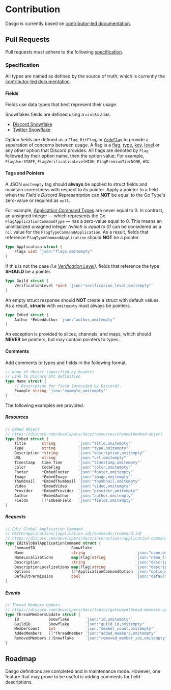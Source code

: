 # Contribution

Dasgo is currently based on [contributor-led documentation](https://github.com/discord/discord-api-docs).

## Pull Requests

Pull requests must adhere to the following [specification](#specification).

### Specification

All types are named as defined by the source of truth; which is currently the [contributor-led documentation](https://github.com/discord/discord-api-docs).

#### Fields

Fields use data types that best represent their usage.

Snowflakes fields are defined using a `uint64` alias.  
- [Discord Snowflake](https://discord.com/developers/docs/reference#snowflakes)  
- [Twitter Snowflake](https://developer.twitter.com/en/docs/twitter-ids)  

Option fields are defined as a `Flag`, `BitFlag`, or [`CodeFlag`](https://discord.com/developers/docs/topics/opcodes-and-status-codes) to provide a separation of concerns between usage. A flag is a [flag](https://discord.com/developers/docs/resources/application#application-object-application-flags), [type](https://discord.com/developers/docs/resources/channel#embed-object-embed-types), [key](https://discord.com/developers/docs/resources/audit-log#audit-log-change-object-audit-log-change-key), [level](https://discord.com/developers/docs/resources/guild#guild-object-verification-level) or any other option that Discord provides. All flags are denoted by `Flag` followed by their option name, then the option value; For example, `FlagUserSTAFF`, `FlagVerificationLevelHIGH`, `FlagPremiumTierNONE`, etc.

#### Tags and Pointers

A JSON `omitempty` tag should **always** be applied to struct fields and maintain correctness with respect to its pointer. Apply a pointer to a field when the _Field's Discord Representation_ can **NOT** be equal to the Go Type's zero-value or required as `null`.

For example, [Application Command Types](https://discord.com/developers/docs/interactions/application-commands#application-command-object-application-command-types) are never equal to 0. In contrast, an unsigned integer — which represents the Go `FlagApplicationCommandType` — has a zero-value equal to 0. This means an uninitialized unsigned integer _(which is equal to 0)_ can be considered as a `nil` value for the `FlagTypeCommandApplication`. As a result, fields that reference `FlagTypeCommandApplication` should **NOT** be a pointer.

```go
type Application struct {
	Flags uint `json:"flags,omitempty"`
}
```

If this is not the case _(i.e [Verification Level](https://discord.com/developers/docs/resources/guild#guild-object-verification-level)),_ fields that reference the type **SHOULD** be a pointer.
 
```go
type Guild struct {
	VerificationLevel *uint `json:"verification_level,omitempty"`
}
```

An empty struct response should **NOT** create a struct with default values. As a result, **structs** with `omitempty` must always be pointers.

```go
type Embed struct {
	Author *EmbedAuthor `json:"author,omitempty"`
}
```

An exception is provided to slices, channels, and maps, which should **NEVER** be pointers, but may contain pointers to types.

#### Comments

Add comments to types and fields in the following format.
```go
// Name of Object (specified by header)
// Link to Discord API definition
type Name struct {
    // Description for field (provided by Discord).
    Example string `json:"example,omitempty"`
}
```

The following examples are provided.

##### Resources

```go
// Embed Object
// https://discord.com/developers/docs/resources/channel#embed-object
type Embed struct {
	Title       string          `json:"title,omitempty"`
	Type        string          `json:"type,omitempty"`
	Description *string         `json:"description,omitempty"`
	URL         string          `json:"url,omitempty"`
	Timestamp   time.Time       `json:"timestamp,omitempty"`
	Color       CodeFlag        `json:"color,omitempty"`
	Footer      *EmbedFooter    `json:"footer,omitempty"`
	Image       *EmbedImage     `json:"image,omitempty"`
	Thumbnail   *EmbedThumbnail `json:"thumbnail,omitempty"`
	Video       *EmbedVideo     `json:"video,omitempty"`
	Provider    *EmbedProvider  `json:"provider,omitempty"`
	Author      *EmbedAuthor    `json:"author,omitempty"`
	Fields      []*EmbedField   `json:"fields,omitempty"`
}
```

##### Requests

```go
// Edit Global Application Command
// PATCH/applications/{application.id}/commands/{command.id}
// https://discord.com/developers/docs/interactions/application-commands#edit-global-application-command
type EditGlobalApplicationCommand struct {
	CommandID                Snowflake
	Name                     string                      `json:"name,omitempty"`
	NameLocalizations        map[Flag]string             `json:"name_localizations,omitempty"`
	Description              string                      `json:"description,omitempty"`
	DescriptionLocalizations map[Flag]string             `json:"description_localizations,omitempty"`
	Options                  []*ApplicationCommandOption `json:"options,omitempty"`
	DefaultPermission        bool                        `json:"default_permission,omitempty"`
}
```

##### Events

```go
// Thread Members Update
// https://discord.com/developers/docs/topics/gateway#thread-members-update
type ThreadMembersUpdate struct {
	ID             Snowflake       `json:"id,omitempty"`
	GuildID        Snowflake       `json:"guild_id,omitempty"`
	MemberCount    int             `json:"member_count,omitempty"`
	AddedMembers   []*ThreadMember `json:"added_members,omitempty"`
	RemovedMembers []Snowflake     `json:"removed_member_ids,omitempty"`
}
```

## Roadmap

Dasgo definitions are completed and in maintenance mode. However, one feature that may prove to be useful is adding comments for field-descriptions.
